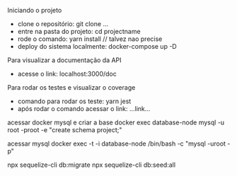 Iniciando o projeto
 - clone o repositório: git clone ...
 - entre na pasta do projeto: cd projectname
 - rode o comando: yarn install // talvez nao precise
 - deploy do sistema localmente: docker-compose up -D

Para visualizar a documentação da API
 - acesse o link: localhost:3000/doc

Para rodar os testes e visualizar o coverage
 - comando para rodar os teste: yarn jest
 - após rodar o comando acessar o link: ...link...

acessar docker mysql e criar a base
docker exec database-node mysql -u root -proot -e "create schema project;"

acessar mysql
docker exec -t -i database-node /bin/bash -c "mysql -uroot -p"

npx sequelize-cli db:migrate
npx sequelize-cli db:seed:all
